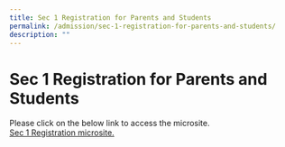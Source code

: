 ```yaml
---
title: Sec 1 Registration for Parents and Students
permalink: /admission/sec-1-registration-for-parents-and-students/
description: ""
---
```



# Sec 1 Registration for Parents and Students
Please click on the below link to access the microsite.<br>
[Sec 1 Registration microsite.](https://sites.google.com/moe.edu.sg/cchys12023)